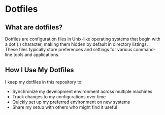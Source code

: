 # Dotfiles

## What are dotfiles?

Dotfiles are configuration files in Unix-like operating systems that begin with a dot (.) character, making them hidden by default in directory listings. These files typically store preferences and settings for various command-line tools and applications.

## How I Use My Dotfiles

I keep my dotfiles in this repository to:

- Synchronize my development environment across multiple machines
- Track changes to my configurations over time
- Quickly set up my preferred environment on new systems
- Share my setup with others who might find it useful